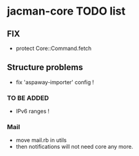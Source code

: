 # jacman-core TODO list

## FIX
* protect Core::Command.fetch

## Structure problems
* fix 'aspaway-importer' config !

### TO BE ADDED
* IPv6 ranges !

### Mail
* move mail.rb in utils
* then notifications will not need core any more.
